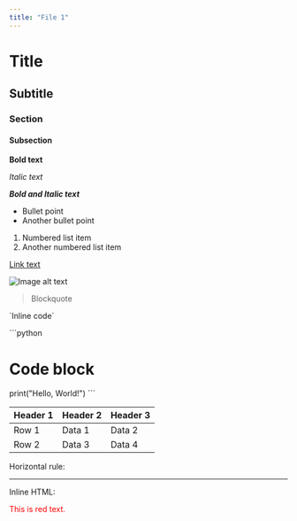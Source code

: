 ```yaml
---
title: "File 1"
---
```


# Title

## Subtitle

### Section

#### Subsection

**Bold text**

*Italic text*

***Bold and Italic text***

- Bullet point
- Another bullet point

1. Numbered list item
2. Another numbered list item

[Link text](http://example.com)

![Image alt text](http://example.com/image.jpg)

> Blockquote

\`Inline code\`

\`\`\`python
# Code block
print("Hello, World!")
\`\`\`

| Header 1 | Header 2 | Header 3 |
| -------- | -------- | -------- |
| Row 1    | Data 1   | Data 2   |
| Row 2    | Data 3   | Data 4   |

Horizontal rule:

---

Inline HTML:

<div style="color: red;">This is red text.</div>